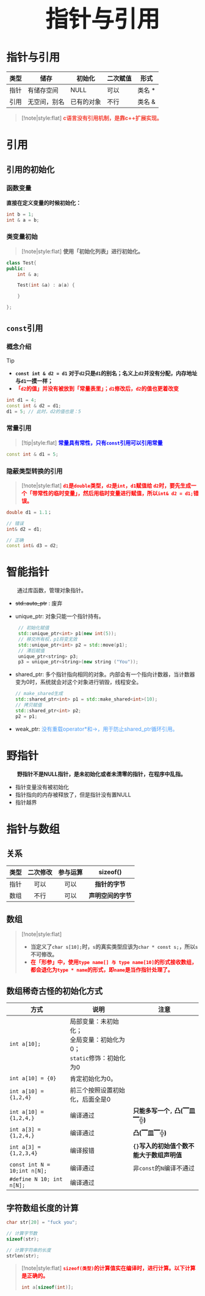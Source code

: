 
 <h1 style="font-size:60px;text-align:center;">指针与引用</h1>

# 指针与引用


| 类型 | 储存         | 初始化     | 二次赋值 | 形式   |
| ---- | ------------ | ---------- | -------- | ------ |
| 指针 | 有储存空间   | NULL       | 可以     | 类名 * |
| 引用 | 无空间，别名 | 已有的对象 | 不行     | 类名 & |


> [!note|style:flat]
> <font color="#f44336" style="font-weight:bold">c语言没有引用机制，是靠c++扩展实现。</font>


# 引用

## 引用的初始化

### 函数变量

**直接在定义变量的时候初始化：**

```cpp
int b = 1;
int & a = b;
```

### 类变量初始

> [!note|style:flat]
> **使用「初始化列表」进行初始化。**

```cpp
class Test{
public:
    int & a;

    Test(int &a) : a(a) {

    } 

};
```

## `const`引用
### 概念介绍

> [!tip]
> - **`const int & d2 = d1` 对于`d2`只是`d1`的别名；名义上`d2`并没有分配，内存地址与`d1`一摸一样；**
> - <span style="color:red;font-weight:bold"> 「`d2`的值」并没有被放到「常量表里」；`d1`修改后，`d2`的值也更着改变 </span>

```cpp
int d1 = 4;
const int & d2 = d1;
d1 = 5; // 此时，d2的值也是：5
```
### 常量引用

> [!tip|style:flat]
> <span style="color:blue;font-weight:bold"> 常量具有常性，只有`const`引用可以引用常量 </span>

```cpp
const int & d1 = 5;
```

### 隐蔽类型转换的引用

> [!note|style:flat]
> <span style="color:red;font-weight:bold"> `d1`是`double`类型，`d2`是`int`，`d1`赋值给 `d2`时，要先生成一个「带常性的临时变量」，然后用临时变量进行赋值，所以`int& d2 = d1;`错误。 </span>


```cpp
double d1 = 1.1；

// 错误
int& d2 = d1; 

// 正确
const int& d3 = d2;
```


# 智能指针

&emsp;&emsp;通过库函数<memory>，管理对象指针。

-  ~~std::auto_ptr~~ : 废弃
- unique_ptr: 对象只能一个指针持有。
    
    ```cpp
     // 初始化赋值
     std::unique_ptr<int> p1(new int(5));
     // 移交所有权，p1将变无效
     std::unique_ptr<int> p2 = std::move(p1);
     // 滞后赋值
     unique_ptr<string> p3;
     p3 = unique_ptr<string>(new string ("You"));
    ```

- shared_ptr: 多个指针指向相同的对象。内部会有一个指向计数器，当计数器变为0时，系统就会对这个对象进行销毁，线程安全。
   
    ```cpp
    // make_shared生成
    std::shared_ptr<int> p1 = std::make_shared<int>(10);
    // 拷贝赋值
    std::shared_ptr<int> p2;
    p2 = p1;
    ```
- weak_ptr: <font color="#4c9df8">没有重载operator*和->，用于防止shared_ptr循环引用。</font>

# 野指针
&emsp;&emsp;**野指针不是NULL指针，是未初始化或者未清零的指针，在程序中乱指。**

- 指针变量没有被初始化
- 指针指向的内存被释放了，但是指针没有置NULL 
- 指针越界

# 指针与数组

## 关系
   
| 类型  | 二次修改 | 参与运算 |      sizeof()      |
| :---: | :------: | :------: | :----------------: |
| 指针  |   可以   |   可以   |   **指针的字节**   |
| 数组  |   不行   |   可以   | **声明空间的字节** |

## 数组

> [!note|style:flat]
> - **当定义了`char s[10];`时，`s`的真实类型应该为`char * const s;`，所以`s`不可修改。**
> - <span style="color:red;font-weight:bold"> 在「形参」中，使用`type name[] 与 type name[10]`的形式接收数组，都会退化为`type * name`的形式，即`name`是当作指针处理了。 </span>

## 数组稀奇古怪的初始化方式

| 方式                         | 说明                                                                      | 注意                                       |
| ---------------------------- | ------------------------------------------------------------------------- | ------------------------------------------ |
| `int a[10];`                 | 局部变量：未初始化；<br> 全局变量：初始化为0；<br>`static`修饰：初始化为0 |                                            |
| `int a[10] = {0}`            | 肯定初始化为0。                                                           |                                            |
| `int a[10] = {1,2,4}`        | 前三个按照设置初始化，后面全是0                                           |                                            |
| `int a[10] = {1,2,4,}`       | 编译通过                                                                  | **只能多写一个`,` 凸(▔皿▔╬)**              |
| `int a[3] = {1,2,4,}`        | 编译通过                                                                  | **凸(▔皿▔╬)**                              |
| `int a[3] = {1,2,3,4}`       | 编译报错                                                                  | **`{}`写入的初始值个数不能大于数组声明值** |
| `const int N = 10;int n[N];` | 编译通过                                                                  | 非`const`的`N`编译不通过                   |
| `#define N 10; int n[N];`    | 编译通过                                                                  |                                            |

## 字符数组长度的计算


```cpp
char str[20] = "fuck you";

// 计算字节数
sizeof(str);

// 计算字符串的长度
strlen(str);
```

> [!note|style:flat]
> <span style="color:red;font-weight:bold"> `sizeof(类型)`的计算值实在编译时，进行计算。以下计算是正确的。 </span> 
> ```cpp
> int a[sizeof(int)];
> ```
